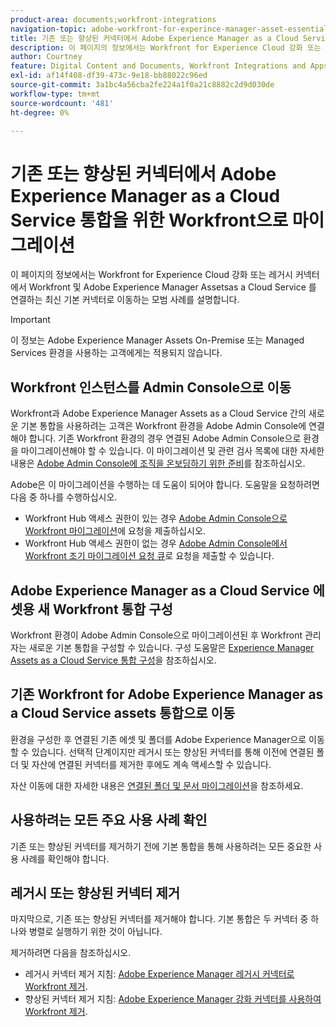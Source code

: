 ```yaml
---
product-area: documents;workfront-integrations
navigation-topic: adobe-workfront-for-experince-manager-asset-essentials
title: 기존 또는 향상된 커넥터에서 Adobe Experience Manager as a Cloud Service 통합을 위한 Workfront으로 마이그레이션
description: 이 페이지의 정보에서는 Workfront for Experience Cloud 강화 또는 레거시 커넥터에서 Workfront 및 Adobe Experience Manager Assetsas a Cloud Service 를 연결하는 최신 기본 커넥터로 이동하는 모범 사례를 설명합니다.
author: Courtney
feature: Digital Content and Documents, Workfront Integrations and Apps
exl-id: af14f408-df39-473c-9e18-bb88022c96ed
source-git-commit: 3a1bc4a56cba2fe224a1f0a21c8882c2d9d030de
workflow-type: tm+mt
source-wordcount: '481'
ht-degree: 0%

---
```


# 기존 또는 향상된 커넥터에서 Adobe Experience Manager as a Cloud Service 통합을 위한 Workfront으로 마이그레이션

이 페이지의 정보에서는 Workfront for Experience Cloud 강화 또는 레거시 커넥터에서 Workfront 및 Adobe Experience Manager Assetsas a Cloud Service 를 연결하는 최신 기본 커넥터로 이동하는 모범 사례를 설명합니다.

>[!IMPORTANT]
>
>이 정보는 Adobe Experience Manager Assets On-Premise 또는 Managed Services 환경을 사용하는 고객에게는 적용되지 않습니다.

## Workfront 인스턴스를 Admin Console으로 이동

Workfront과 Adobe Experience Manager Assets as a Cloud Service 간의 새로운 기본 통합을 사용하려는 고객은 Workfront 환경을 Adobe Admin Console에 연결해야 합니다. 기존 Workfront 환경의 경우 연결된 Adobe Admin Console으로 환경을 마이그레이션해야 할 수 있습니다. 이 마이그레이션 및 관련 검사 목록에 대한 자세한 내용은 [Adobe Admin Console에 조직을 온보딩하기 위한 준비](/help/quicksilver/administration-and-setup/adobe-admin-console/prep-for-admin-console.md)를 참조하십시오.

Adobe은 이 마이그레이션을 수행하는 데 도움이 되어야 합니다. 도움말을 요청하려면 다음 중 하나를 수행하십시오.

* Workfront Hub 액세스 권한이 있는 경우 [Adobe Admin Console으로 Workfront 마이그레이션](https://hub.workfront.com/requests/new?activeTab=tab-new-helpRequest&amp;projectID=629674d500054a38133cf26e01d06a97&amp;path=)에 요청을 제출하십시오.
* Workfront Hub 액세스 권한이 없는 경우 [Adobe Admin Console에서 Workfront 조기 마이그레이션 요청 큐](https://workfront.az1.qualtrics.com/jfe/form/SV_9T5LuHf05JUOPAi)로 요청을 제출할 수 있습니다.

## Adobe Experience Manager as a Cloud Service 에셋용 새 Workfront 통합 구성

Workfront 환경이 Adobe Admin Console으로 마이그레이션된 후 Workfront 관리자는 새로운 기본 통합을 구성할 수 있습니다. 구성 도움말은 [Experience Manager Assets as a Cloud Service 통합 구성](/help/quicksilver/administration-and-setup/configure-integrations/configure-aacs-integration.md)을 참조하십시오.

## 기존 Workfront for Adobe Experience Manager as a Cloud Service assets 통합으로 이동

환경을 구성한 후 연결된 기존 에셋 및 폴더를 Adobe Experience Manager으로 이동할 수 있습니다. 선택적 단계이지만 레거시 또는 향상된 커넥터를 통해 이전에 연결된 폴더 및 자산에 연결된 커넥터를 제거한 후에도 계속 액세스할 수 있습니다.

자산 이동에 대한 자세한 내용은 [연결된 폴더 및 문서 마이그레이션](/help/quicksilver/documents/workfront-and-experience-manager-integrations/legacy-enhanced-connector-migration/workfront-document-link-updates.md)을 참조하세요.

## 사용하려는 모든 주요 사용 사례 확인

기존 또는 향상된 커넥터를 제거하기 전에 기본 통합을 통해 사용하려는 모든 중요한 사용 사례를 확인해야 합니다.

## 레거시 또는 향상된 커넥터 제거

마지막으로, 기존 또는 향상된 커넥터를 제거해야 합니다. 기본 통합은 두 커넥터 중 하나와 병렬로 실행하기 위한 것이 아닙니다.

제거하려면 다음을 참조하십시오.

* 레거시 커넥터 제거 지침: [Adobe Experience Manager 레거시 커넥터로 Workfront 제거](/help/quicksilver/documents/workfront-and-experience-manager-integrations/legacy-enhanced-connector-migration/uninstall-legacy-connector.md).
* 향상된 커넥터 제거 지침: [Adobe Experience Manager 강화 커넥터를 사용하여 Workfront 제거](/help/quicksilver/documents/workfront-and-experience-manager-integrations/legacy-enhanced-connector-migration/uninstall-enhanced-connector.md).
